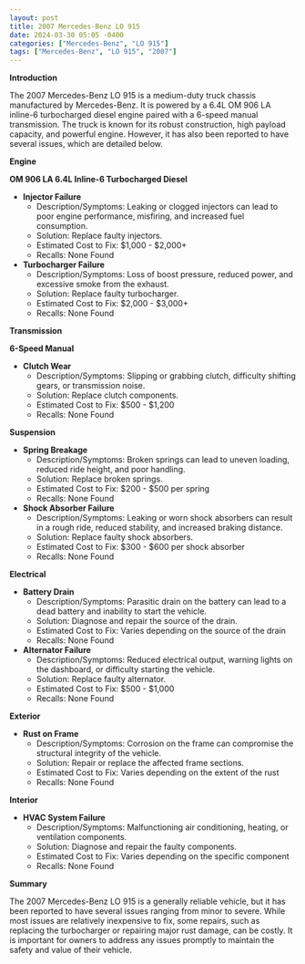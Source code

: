 ```yaml
---
layout: post
title: 2007 Mercedes-Benz LO 915
date: 2024-03-30 05:05 -0400
categories: ["Mercedes-Benz", "LO 915"]
tags: ["Mercedes-Benz", "LO 915", "2007"]
---
```

**Introduction**

The 2007 Mercedes-Benz LO 915 is a medium-duty truck chassis manufactured by Mercedes-Benz. It is powered by a 6.4L OM 906 LA inline-6 turbocharged diesel engine paired with a 6-speed manual transmission. The truck is known for its robust construction, high payload capacity, and powerful engine. However, it has also been reported to have several issues, which are detailed below.

**Engine**

**OM 906 LA 6.4L Inline-6 Turbocharged Diesel**

* **Injector Failure**
    * Description/Symptoms: Leaking or clogged injectors can lead to poor engine performance, misfiring, and increased fuel consumption.
    * Solution: Replace faulty injectors.
    * Estimated Cost to Fix: $1,000 - $2,000+
    * Recalls: None Found
* **Turbocharger Failure**
    * Description/Symptoms: Loss of boost pressure, reduced power, and excessive smoke from the exhaust.
    * Solution: Replace faulty turbocharger.
    * Estimated Cost to Fix: $2,000 - $3,000+
    * Recalls: None Found

**Transmission**

**6-Speed Manual**

* **Clutch Wear**
    * Description/Symptoms: Slipping or grabbing clutch, difficulty shifting gears, or transmission noise.
    * Solution: Replace clutch components.
    * Estimated Cost to Fix: $500 - $1,200
    * Recalls: None Found

**Suspension**

* **Spring Breakage**
    * Description/Symptoms: Broken springs can lead to uneven loading, reduced ride height, and poor handling.
    * Solution: Replace broken springs.
    * Estimated Cost to Fix: $200 - $500 per spring
    * Recalls: None Found
* **Shock Absorber Failure**
    * Description/Symptoms: Leaking or worn shock absorbers can result in a rough ride, reduced stability, and increased braking distance.
    * Solution: Replace faulty shock absorbers.
    * Estimated Cost to Fix: $300 - $600 per shock absorber
    * Recalls: None Found

**Electrical**

* **Battery Drain**
    * Description/Symptoms: Parasitic drain on the battery can lead to a dead battery and inability to start the vehicle.
    * Solution: Diagnose and repair the source of the drain.
    * Estimated Cost to Fix: Varies depending on the source of the drain
    * Recalls: None Found
* **Alternator Failure**
    * Description/Symptoms: Reduced electrical output, warning lights on the dashboard, or difficulty starting the vehicle.
    * Solution: Replace faulty alternator.
    * Estimated Cost to Fix: $500 - $1,000
    * Recalls: None Found

**Exterior**

* **Rust on Frame**
    * Description/Symptoms: Corrosion on the frame can compromise the structural integrity of the vehicle.
    * Solution: Repair or replace the affected frame sections.
    * Estimated Cost to Fix: Varies depending on the extent of the rust
    * Recalls: None Found

**Interior**

* **HVAC System Failure**
    * Description/Symptoms: Malfunctioning air conditioning, heating, or ventilation components.
    * Solution: Diagnose and repair the faulty components.
    * Estimated Cost to Fix: Varies depending on the specific component
    * Recalls: None Found

**Summary**

The 2007 Mercedes-Benz LO 915 is a generally reliable vehicle, but it has been reported to have several issues ranging from minor to severe. While most issues are relatively inexpensive to fix, some repairs, such as replacing the turbocharger or repairing major rust damage, can be costly. It is important for owners to address any issues promptly to maintain the safety and value of their vehicle.
